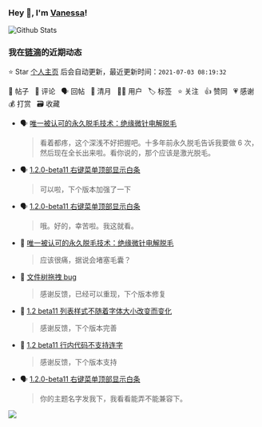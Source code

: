 ### Hey 👋, I'm [Vanessa](http://vanessa.b3log.org/)!

![Github Stats](https://github-readme-stats.vercel.app/api?username=Vanessa219&show_icons=true)

<!--events start -->

### 我在[链滴](https://ld246.com)的近期动态

⭐️ Star [个人主页](https://github.com/Vanessa219/Vanessa219) 后会自动更新，最近更新时间：`2021-07-03 08:19:32`

📝 帖子 &nbsp; 💬 评论 &nbsp; 🗣 回帖 &nbsp; 🌙 清月 &nbsp; 👨‍💻 用户 &nbsp; 🏷️ 标签 &nbsp; ⭐️ 关注 &nbsp; 👍 赞同 &nbsp; 💗 感谢 &nbsp; 💰 打赏 &nbsp; 🗃 收藏

* 🗣 [唯一被认可的永久脱毛技术：绝缘微针电解脱毛](https://ld246.com/article/1625228323622/comment/1625235407150#comments)

  > 看着都疼，这个深浅不好把握吧。十多年前永久脱毛告诉我要做 6 次，然后现在全长出来啦。看你说的，那个应该是激光脱毛。
* 🗣 [1.2.0-beta11 右键菜单顶部显示白条](https://ld246.com/article/1625195486152/comment/1625233421794#comments)

  > 可以啦，下个版本加强了一下
* 🗣 [1.2.0-beta11 右键菜单顶部显示白条](https://ld246.com/article/1625195486152/comment/1625233421794#comments)

  > 哦。好的，幸苦啦。我这就看。
* 💬 [唯一被认可的永久脱毛技术：绝缘微针电解脱毛](https://ld246.com/article/1625228323622/comment/1625233603357#comments)

  > 应该很痛，据说会堵塞毛囊？
* 💬 [文件树拖拽 bug](https://ld246.com/article/1625214434218/comment/1625233495980#comments)

  > 感谢反馈，已经可以重现，下个版本修复
* 💬 [1.2 beta11 列表样式不随着字体大小改变而变化](https://ld246.com/article/1625163327388/comment/1625230383119#comments)

  > 感谢反馈，下个版本完善
* 💬 [1.2 beta11 行内代码不支持连字](https://ld246.com/article/1625159549758/comment/1625228615643#comments)

  > 感谢反馈，下个版本支持
* 🗣 [1.2.0-beta11 右键菜单顶部显示白条](https://ld246.com/article/1625195486152/comment/1625216627772#comments)

  > 你的主题名字发我下，我看看能弄不能兼容下。


<!--events end -->

<a title="Hits" target="_blank" href="https://github.com/Vanessa219/Vanessa219"><img src="https://hits.b3log.org/Vanessa219/Vanessa219.svg"></a>
